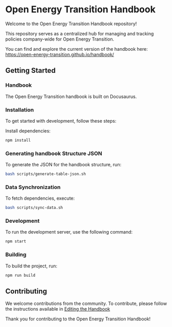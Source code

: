 # Open Energy Transition Handbook

Welcome to the Open Energy Transition Handbook repository!

This repository serves as a centralized hub for managing and tracking policies company-wide for Open Energy Transition.

You can find and explore the current version of the handbook here: https://open-energy-transition.github.io/handbook/

## Getting Started

### Handbook

The Open Energy Transition handbook is built on Docusaurus.

### Installation

To get started with development, follow these steps:

Install dependencies:
```bash
npm install 
```

### Generating handbook Structure JSON

To generate the JSON for the handbook structure, run:
```bash
bash scripts/generate-table-json.sh
```

### Data Synchronization

To fetch dependencies, execute:
```bash
bash scripts/sync-data.sh
```

### Development

To run the development server, use the following command:
```bash
npm start
```

### Building

To build the project, run:
```bash
npm run build
```

## Contributing

We welcome contributions from the community. To contribute, please follow the instructions available in [Editing the Handbook](docs/Handbook/EditingTheHandbook.mdx)

Thank you for contributing to the Open Energy Transition Handbook!
